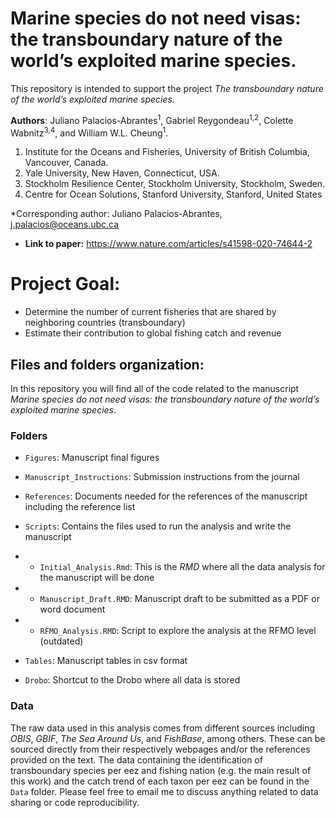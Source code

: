 # Marine species do not need visas: the transboundary nature of the world’s exploited marine species.

This repository is intended to support the project *The transboundary nature of the world’s exploited marine species.*

**Authors**: Juliano Palacios-Abrantes<sup>1</sup>, Gabriel Reygondeau<sup>1,2</sup>, Colette Wabnitz<sup>3,4</sup>, and William W.L. Cheung<sup>1</sup>.


1. Institute for the Oceans and Fisheries, University of British Columbia, Vancouver, Canada.  
2. Yale University, New Haven, Connecticut, USA.  
3. Stockholm Resilience Center, Stockholm University, Stockholm, Sweden.  
4. Centre for Ocean Solutions, Stanford University, Stanford, United States

\*Corresponding author: Juliano Palacios-Abrantes, j.palacios@oceans.ubc.ca

- **Link to paper:** https://www.nature.com/articles/s41598-020-74644-2


# Project Goal:

- Determine the number of current fisheries that are shared by neighboring countries (transboundary)
- Estimate their contribution to global fishing catch and revenue

## Files and folders organization:

In this repository you will find all of the code related to the manuscript *Marine species do not need visas: the transboundary nature of the world’s exploited marine species*. 

### Folders

- `Figures`: Manuscript final figures

- `Manuscript_Instructions`: Submission instructions from the journal

- `References`: Documents needed for the references of the manuscript including the reference list

- `Scripts`: Contains the files used to run the analysis and write the manuscript

- - `Initial_Analysis.Rmd`: This is the *RMD* where all the data analysis for the manuscript will be done

- - `Manuscript_Draft.RMD`: Manuscript draft to be submitted as a PDF or word document

- - `RFMO_Analysis.RMD`: Script to explore the analysis at the RFMO level (outdated)


- `Tables`: Manuscript tables in csv format

- `Drobo`: Shortcut to the Drobo where all data is stored

### Data

The raw data used in this analysis comes from different sources including *OBIS*, *GBIF*, *The Sea Around Us*, and *FishBase*, among others. These can be sourced directly from their respectively webpages and/or the references provided on the text. The data containing the identification of transboundary species per eez and fishing nation (e.g. the main result of this work) and the catch trend of each taxon per eez can be found in the `Data` folder. Please feel free to email me to discuss anything related to data sharing or code reproducibility.
